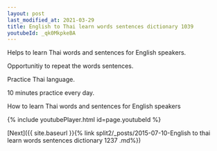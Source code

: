 ```yaml
---
layout: post
last_modified_at: 2021-03-29
title: English to Thai learn words sentences dictionary 1039 
youtubeId: _qk0MkpkeBA
---
```

 
 
Helps to learn Thai words and sentences for English speakers.

Opportunitiy to repeat the words sentences. 

Practice Thai language. 
 
10 minutes practice every day. 
 
How to learn Thai words and sentences for English speakers 
 
{% include youtubePlayer.html id=page.youtubeId %}
 
 
[Next]({{ site.baseurl }}{% link  split2/_posts/2015-07-10-English to thai learn words sentences dictionary 1237 .md%})
 
